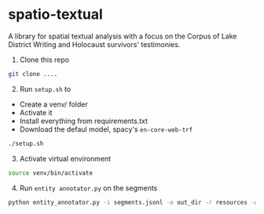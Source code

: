 # spatio-textual
A library for spatial textual analysis with a focus on the Corpus of Lake District Writing and Holocaust survivors' testimonies.

1. Clone this repo
```bash
git clone ....
```
2. Run `setup.sh` to
  - Create a venv/ folder
  - Activate it 
  - Install everything from requirements.txt
  - Download the defaul model, spacy's `en-core-web-trf` 

```bash
./setup.sh
```
3. Activate virtual environment
```bash
source venv/bin/activate
```

4. Run `entity annotator.py` on the segments
```bash
python entity_annotator.py -i segments.jsonl -o out_dir -r resources -w 4
```
